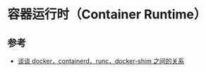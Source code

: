 # 容器运行时（Container Runtime）

## 参考

* [谈谈 docker，containerd，runc，docker-shim 之间的关系](https://blog.csdn.net/u013812710/article/details/79001463)